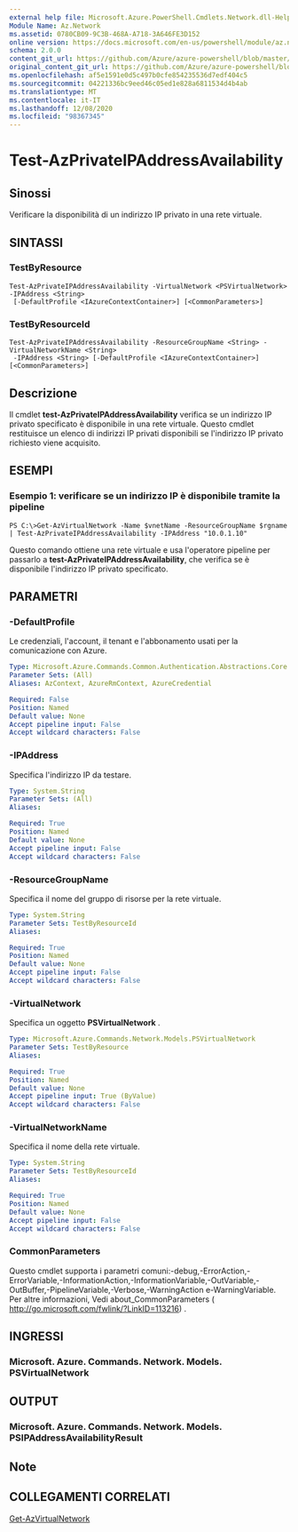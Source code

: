 ```yaml
---
external help file: Microsoft.Azure.PowerShell.Cmdlets.Network.dll-Help.xml
Module Name: Az.Network
ms.assetid: 0780CB09-9C3B-468A-A718-3A646FE3D152
online version: https://docs.microsoft.com/en-us/powershell/module/az.network/test-azprivateipaddressavailability
schema: 2.0.0
content_git_url: https://github.com/Azure/azure-powershell/blob/master/src/Network/Network/help/Test-AzPrivateIPAddressAvailability.md
original_content_git_url: https://github.com/Azure/azure-powershell/blob/master/src/Network/Network/help/Test-AzPrivateIPAddressAvailability.md
ms.openlocfilehash: af5e1591e0d5c497b0cfe854235536d7edf404c5
ms.sourcegitcommit: 04221336bc9eed46c05ed1e828a6811534d4b4ab
ms.translationtype: MT
ms.contentlocale: it-IT
ms.lasthandoff: 12/08/2020
ms.locfileid: "98367345"
---
```

# Test-AzPrivateIPAddressAvailability

## Sinossi
Verificare la disponibilità di un indirizzo IP privato in una rete virtuale.

## SINTASSI

### TestByResource
```
Test-AzPrivateIPAddressAvailability -VirtualNetwork <PSVirtualNetwork> -IPAddress <String>
 [-DefaultProfile <IAzureContextContainer>] [<CommonParameters>]
```

### TestByResourceId
```
Test-AzPrivateIPAddressAvailability -ResourceGroupName <String> -VirtualNetworkName <String>
 -IPAddress <String> [-DefaultProfile <IAzureContextContainer>] [<CommonParameters>]
```

## Descrizione
Il cmdlet **test-AzPrivateIPAddressAvailability** verifica se un indirizzo IP privato specificato è disponibile in una rete virtuale.
Questo cmdlet restituisce un elenco di indirizzi IP privati disponibili se l'indirizzo IP privato richiesto viene acquisito.

## ESEMPI

### Esempio 1: verificare se un indirizzo IP è disponibile tramite la pipeline
```
PS C:\>Get-AzVirtualNetwork -Name $vnetName -ResourceGroupName $rgname | Test-AzPrivateIPAddressAvailability -IPAddress "10.0.1.10"
```

Questo comando ottiene una rete virtuale e usa l'operatore pipeline per passarlo a **test-AzPrivateIPAddressAvailability**, che verifica se è disponibile l'indirizzo IP privato specificato.

## PARAMETRI

### -DefaultProfile
Le credenziali, l'account, il tenant e l'abbonamento usati per la comunicazione con Azure.

```yaml
Type: Microsoft.Azure.Commands.Common.Authentication.Abstractions.Core.IAzureContextContainer
Parameter Sets: (All)
Aliases: AzContext, AzureRmContext, AzureCredential

Required: False
Position: Named
Default value: None
Accept pipeline input: False
Accept wildcard characters: False
```

### -IPAddress
Specifica l'indirizzo IP da testare.

```yaml
Type: System.String
Parameter Sets: (All)
Aliases:

Required: True
Position: Named
Default value: None
Accept pipeline input: False
Accept wildcard characters: False
```

### -ResourceGroupName
Specifica il nome del gruppo di risorse per la rete virtuale.

```yaml
Type: System.String
Parameter Sets: TestByResourceId
Aliases:

Required: True
Position: Named
Default value: None
Accept pipeline input: False
Accept wildcard characters: False
```

### -VirtualNetwork
Specifica un oggetto **PSVirtualNetwork** .

```yaml
Type: Microsoft.Azure.Commands.Network.Models.PSVirtualNetwork
Parameter Sets: TestByResource
Aliases:

Required: True
Position: Named
Default value: None
Accept pipeline input: True (ByValue)
Accept wildcard characters: False
```

### -VirtualNetworkName
Specifica il nome della rete virtuale.

```yaml
Type: System.String
Parameter Sets: TestByResourceId
Aliases:

Required: True
Position: Named
Default value: None
Accept pipeline input: False
Accept wildcard characters: False
```

### CommonParameters
Questo cmdlet supporta i parametri comuni:-debug,-ErrorAction,-ErrorVariable,-InformationAction,-InformationVariable,-OutVariable,-OutBuffer,-PipelineVariable,-Verbose,-WarningAction e-WarningVariable. Per altre informazioni, Vedi about_CommonParameters ( http://go.microsoft.com/fwlink/?LinkID=113216) .

## INGRESSI

### Microsoft. Azure. Commands. Network. Models. PSVirtualNetwork

## OUTPUT

### Microsoft. Azure. Commands. Network. Models. PSIPAddressAvailabilityResult

## Note

## COLLEGAMENTI CORRELATI

[Get-AzVirtualNetwork](./Get-AzVirtualNetwork.md)


